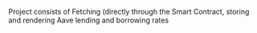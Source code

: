 Project consists of Fetching (directly through the Smart Contract, storing and rendering Aave lending and borrowing rates

